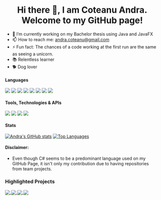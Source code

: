 <h1 align="center"> Hi there 👋, I am Coteanu Andra. Welcome to my GitHub page! </h1>

- 📝 I’m currently working on my Bachelor thesis using Java and JavaFX
- 📫 How to reach me: andra.coteanu@gmail.com
- ⚡ Fun fact: The chances of a code working at the first run are the same as seeing a unicorn.
- 📚 Relentless learner
- 🐕 Dog lover

#### Languages

<!--
<p align="left">
  <a href="https://www.java.com" target="_blank" rel="noreferrer"> <img src="https://raw.githubusercontent.com/devicons/devicon/master/icons/java/java-original.svg" alt="java" width="40" height="40"/> </a>
   <a href="https://www.python.org" target="_blank" rel="noreferrer"> <img src="https://raw.githubusercontent.com/devicons/devicon/master/icons/python/python-original.svg" alt="python" width="40" height="40"/> </a> 
  
  <a href="https://www.overleaf.com/learn" target="_blank" rel="noreferrer"> <img src="https://i.stack.imgur.com/Sx2ec.png" alt="LaTeX" width="40" height="40"/> </a> 
  <a href="https://www.atlassian.com/software/jira" target="_blank" rel="noreferrer"> <img src="https://w7.pngwing.com/pngs/20/247/png-transparent-jira-atlassian-confluence-bug-tracking-system-computer-software-jira-atlassian-text-hand-logo.png" alt="Jira" width="40" height="40"/> </a> 
  <a href="https://www.overleaf.com/learn" target="_blank" rel="noreferrer"> <img src="https://i.stack.imgur.com/Sx2ec.png" alt="LaTeX" width="40" height="40"/> </a> 
  
  <a href="https://www.cprogramming.com/" target="_blank" rel="noreferrer"> <img src="https://raw.githubusercontent.com/devicons/devicon/master/icons/c/c-original.svg" alt="c" width="40" height="40"/> </a> 
  <a href="https://www.w3schools.com/cpp/" target="_blank" rel="noreferrer"> <img src="https://raw.githubusercontent.com/devicons/devicon/master/icons/cplusplus/cplusplus-original.svg" alt="cplusplus" width="40" height="40"/> 
   <a href="https://www.mongodb.com/" target="_blank" rel="noreferrer"> <img src="https://raw.githubusercontent.com/devicons/devicon/master/icons/mongodb/mongodb-original-wordmark.svg" alt="mongodb" width="40" height="40"/> </a> 
  <a href="https://www.oracle.com/" target="_blank" rel="noreferrer"> <img src="https://raw.githubusercontent.com/devicons/devicon/master/icons/oracle/oracle-original.svg" alt="oracle" width="40" height="40"/> </a>
  <a href="https://git-scm.com/" target="_blank" rel="noreferrer"> <img src="https://www.vectorlogo.zone/logos/git-scm/git-scm-icon.svg" alt="git" width="40" height="40"/> </a> 
  <a href="https://www.w3.org/html/" target="_blank" rel="noreferrer"> <img src="https://raw.githubusercontent.com/devicons/devicon/master/icons/html5/html5-original-wordmark.svg" alt="html5" width="40" height="40"/> </a>
    
    <a href="https://www.w3.org/Style/CSS/" target="_blank" rel="noreferrer"> <img src="https://en.wikipedia.org/wiki/CSS#/media/File:CSS3_logo_and_wordmark.svg" alt="css5" width="40" height="40"/> </a>
    
  <a href="https://postman.com" target="_blank" rel="noreferrer"> <img src="https://www.vectorlogo.zone/logos/getpostman/getpostman-icon.svg" alt="postman" width="40" height="40"/> </a> 
   -->



![](https://img.shields.io/badge/C++-informational?style=flat&logo=c%2B%2B&logoColor=4d78c4&labelColor=dbdbdb)
![](https://img.shields.io/badge/C-informational?style=flat&logo=c&logoColor=001c96&labelColor=dbdbdb)
![](https://img.shields.io/badge/Java-jdk10&minus;15,%20JavaFX-informational?style=flat&logo=java&logoColor=c76d00&labelColor=dbdbdb)
![](https://img.shields.io/badge/python-3.6,3.8,3.9,3.10-informational?style=flat&logo=python&logoColor=0d4503&labelColor=dbdbdb)
![](https://img.shields.io/badge/SQL-MySQL,%20OracleSQL,%20SQLite3,%20MongoDB-informational?style=flat&logo=mariadb&logoColor=blue&labelColor=dbdbdb)
![](https://img.shields.io/badge/LaTeX-informational?style=flat&logo=latex&logoColor=0d4503&labelColor=dbdbdb)
![](https://img.shields.io/badge/HTML-5-informational?style=flat&logo=html5&logoColor=fc8c03&labelColor=dbdbdb)
![](https://img.shields.io/badge/CSS-3-informational?style=flat&logo=css3&logoColor=blue&labelColor=dbdbdb)

#### Tools, Technologies & APIs

![](https://img.shields.io/badge/OpenGL-informational?style=flat&logo=opengl&logoColor=red&labelColor=dbdbdb)
![](https://img.shields.io/badge/git-informational?style=flat&logo=git&logoColor=orange&labelColor=dbdbdb)
![](https://img.shields.io/badge/Jira-informational?style=flat&logo=atlassian&logoColor=blue&labelColor=dbdbdb)
![](https://img.shields.io/badge/Blender-informational?style=flat&logo=blender&logoColor=blue&labelColor=dbdbdb)

#### Stats

[![Andra's GitHub stats](https://github-readme-stats.vercel.app/api?username=AndraCoteanu&count_private=true&show_icons=true&theme=dark)](https://github.com/anuraghazra/github-readme-stats)
[![Top Languages](https://github-readme-stats.vercel.app/api/top-langs/?username=AndraCoteanu&?count_private=true&langs_count=8&layout=compact&theme=dark&exclude_repo=AR_DR_IMR_LPN)](https://github.com/anuraghazra/github-readme-stats)

#### Disclaimer: 
- Even though C# seems to be a predominant language used on my GitHub Page, it isn't only my contribution due to having repositories from team projects.

### Highlighted Projects

<a href = "https://github.com/AndraCoteanu/Flow-Free-Solver">
  <img src = "https://github-readme-stats.vercel.app/api/pin/?username=AndraCoteanu&repo=Flow-Free-Solver&theme=tokyonight&hide_border" align = "center" />
</a>

<a href = "https://github.com/AndraCoteanu/Advanced-Programming-Java">
  <img src = "https://github-readme-stats.vercel.app/api/pin/?username=AndraCoteanu&repo=Advanced-Programming-Java&theme=tokyonight&hide_border" align = "center" />
</a>

<a href = "https://github.com/AndraCoteanu/Backgammon">
  <img src = "https://github-readme-stats.vercel.app/api/pin/?username=AndraCoteanu&repo=Backgammon&theme=tokyonight&hide_border" align = "center" />
</a>

<a href = "https://github.com/AndraCoteanu/Ivy-Sun-Makeup-WebPage"> 
  <img src = "https://github-readme-stats.vercel.app/api/pin/?username=AndraCoteanu&repo=Ivy-Sun-Makeup-WebPage&theme=tokyonight&hide_border" align = "center" />
</a>



<!--
**AndraCoteanu/AndraCoteanu** is a ✨ _special_ ✨ repository because its `README.md` (this file) appears on your GitHub profile.

Here are some ideas to get you started:

- 🔭 I’m currently working on ...
- 🌱 I’m currently learning ...
- 👯 I’m looking to collaborate on ...
- 🤔 I’m looking for help with ...
- 💬 Ask me about ...
- 📫 How to reach me: ...
- 😄 Pronouns: ...
- ⚡ Fun fact: ...
-->
